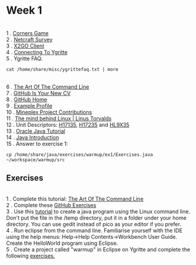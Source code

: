 # Week 1
<br> 1 . [Corners Game](https://docs.google.com/document/d/1f8YCnRpKR5dgO-aP77ZXJg5SU6BWLMkiLsc99n1WZe4/pub)
<br> 2 . [Netcraft Survey](http://news.netcraft.com/archives/2015/10/16/october-2015-web-server-survey.html)
<br> 3 . [X2GO Client](https://drive.google.com/file/d/0B-CFaefA1v4RVWN5eFRlSV9YbVU/view?usp=sharing)
<br> 4 . [Connecting To Ygritte](https://docs.google.com/document/d/1wV6XGhOPlpwCMElZAqlH83YYXo_PpdNNdVMN6Toh3mw/pub)
<br> 5 . Ygritte FAQ.
```
cat /home/share/misc/ygrittefaq.txt | more
```
<br> 6 . [The Art Of The Command Line](https://github.com/jlevy/the-art-of-command-line)
<br> 7 . [GitHub Is Your New CV](http://code.dblock.org/2011/07/14/github-is-your-new-resume.html)
<br> 8 . [GitHub Home](https://github.com/)
<br> 9 . [Example Profile](https://github.com/marijnh)
<br> 10 . [Mineplex Project Contributions](https://drive.google.com/file/d/0B7l9n3yk5ob0b0JCWXU5ZjY4dUk/view?ts=58170cea)
<br> 11 . [The mind behind Linux | Linus Torvalds](https://www.youtube.com/watch?v=o8NPllzkFhE)
<br> 12 . Unit Descriptors: [H17135](http://www.sqa.org.uk/files/hn/H17135.pdf), [H17235](http://www.sqa.org.uk/files/hn/H17235.pdf) and [HL9X35](https://www.sqa.org.uk/files/hn/HL9X35.pdf)
<br> 13 . [Oracle Java Tutorial](https://docs.oracle.com/javase/tutorial/)
<br> 14 . [Java Introduction](https://docs.google.com/presentation/d/1dsZd2c00zmYxtRmyCM6NK-2RxiIFhm7JzrNebpi7v5A/edit?usp=drivesdk)
<br> 15 . Answer to exercise 1:
```
cp /home/share/java/exercises/warmup/ex1/Exercises.java ~/workspace/warmup/src
```

## Exercises
<br>1 . Complete this tutorial: [The Art Of The Command Line](https://github.com/jlevy/the-art-of-command-line)
<br>2 . Complete these [GitHub Exercises](https://docs.google.com/document/d/1CWRBnj2pL_RIDAdgzoiZjm_fWHf_yznotVnGvG21lyk/edit?usp=sharing)
<br>3 . Use this [tutorial](https://docs.oracle.com/javase/tutorial/getStarted/cupojava/unix.html) to create a java program using the Linux command line. Don't put the file in the /temp directory, put it in a folder under your home directory. You can use gedit instead of pico as your editor if you prefer.
<br>4 . Run eclipse from the command line. Familiarise yourself with the IDE using the help menus: Help->Help Contents->Workbench User Guide. Create the HelloWorld program using Eclipse. 
<br>5 . Create a project called "warmup" in Eclipse on Ygritte and complete the following [exercises.](https://docs.google.com/document/d/1zcppr0POAaVqlQIxyX2rl1E50z53ZFqc4E88hB9IQFQ/edit?usp=drive_web)



